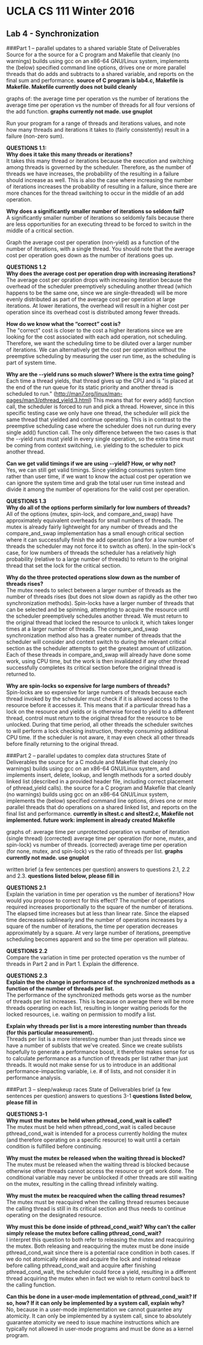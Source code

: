 # UCLA CS 111 Winter 2016
## Lab 4 - Synchronization

###Part 1 – parallel updates to a shared variable
State of Deliverables
Source for a the source for a C program and Makefile that cleanly (no warnings) builds using gcc on an x86-64 GNU/Linux system, implements the (below) specified command line options, drives one or more parallel threads that do adds and subtracts to a shared variable, and reports on the final sum and performance. **source of C program is lab4.c, Makefile is Makefile. Makefile currently does not build cleanly**

graphs of: 
the average time per operation vs the number of iterations
the average time per operation vs the number of threads for all four versions of the add function.
**graphs currently not made. use gnuplot**

Run your program for a range of threads and iterations values, and note how many threads and iterations it takes to (fairly consistently) result in a failure (non-zero sum).

**QUESTIONS 1.1:  
Why does it take this many threads or iterations?**  
It takes this many thread or iterations because the execution and switching among threads is governed by the scheduler. Therefore, as the number of threads we have increases, the probability of the resulting in a failure should increase as well. This is also the case where increasing the number of iterations increases the probability of resulting in a failure, since there are more chances for the thread switching to occur in the middle of an add operation.

**Why does a significantly smaller number of iterations so seldom fail?**  
A significantly smaller number of iterations so seldomly fails because there are less opportunities for an executing thread to be forced to switch in the middle of a critical section.


Graph the average cost per operation (non-yield) as a function of the number of iterations, with a single thread. You should note that the average cost per operation goes down as the number of iterations goes up.

**QUESTIONS 1.2  
Why does the average cost per operation drop with increasing iterations?**  
The average cost per opration drops with increasing iteration because the overhead of the scheduler preemptively scheduling another thread (which happens to be the same one, since we are single-threaded) will be more evenly distributed as part of the average cost per operation at large iterations. At lower iterations, the overhead will result in a higher cost per operation since its overhead cost is distributed among fewer threads.

**How do we know what the “correct” cost is?**  
The "correct" cost is closer to the cost a higher iterations since we are looking for the cost associated with each add operation, not scheduling. Therefore, we want the scheduling time to be diluted over a larger number of iterations. We can alternatively get the cost per operation without the preemptive scheduling by measuring the user run time, as the scheduling is part of system time.

**Why are the --yield runs so much slower? Where is the extra time going?**  
Each time a thread yields, that thread gives up the CPU and is "is placed at the end of the run queue for its static priority and another thread is scheduled to run." (http://man7.org/linux/man-pages/man3/pthread_yield.3.html) This means that for every add() function call, the scheduler is forced to run and pick a thread. However, since in this specific testing case we only have one thread, the scheduler will pick the same thread that yielded and continue operating. This is in contrast to the preemptive scheduling case where the scheduler does not run during every single add() function call. The only difference between the two cases is that the --yield runs must yield in every single operation, so the extra time must be coming from context switching, i.e. yielding to the scheduler to pick another thread.

**Can we get valid timings if we are using --yield? How, or why not?**  
Yes, we can still get valid timings. Since yielding consumes system time rather than user time, if we want to know the actual cost per operation we can ignore the system time and grab the total user run time instead and divide it among the number of operations for the valid cost per operation.

**QUESTIONS 1.3  
Why do all of the options perform similarly for low numbers of threads?**  
All of the options (mutex, spin-lock, and compare_and_swap) have approximately equivalent overheads for small numbers of threads. The mutex is already fairly lightweight for any number of threads and the compare_and_swap implementation has a small enough critical section where it can successfully finish the add operation (and for a low number of threads the scheduler may not force it to switch as often). In the spin-lock's case, for low numbers of threads the scheduler has a relatively high probability (relative to a large number of threads) to return to the original thread that set the lock for the critical section.

**Why do the three protected operations slow down as the number of threads rises?**  
The mutex needs to select between a larger number of threads as the number of threads rises (but does not slow down as rapidly as the other two synchronization methods). Spin-locks have a larger number of threads that can be selected and be spinning, attempting to acquire the resource until the scheduler preemptively schedules another thread. We must return to the original thread that locked the resource to unlock it, which takes longer times at a larger number of threads. The compare_and_swap synchronization method also has a greater number of threads that the scheduler will consider and context switch to during the relevant critical section as the scheduler attempts to get the greatest amount of utilization. Each of these threads in compare_and_swap will already have done some work, using CPU time, but the work is then invalidated if any other thread successfully completes its critical section before the original thread is returned to.

**Why are spin-locks so expensive for large numbers of threads?**  
Spin-locks are so expensive for large numbers of threads because each thread invoked by the scheduler must check if it is allowed access to the resource before it accesses it. This means that if a particular thread has a lock on the resource and yields or is otherwise forced to yield to a different thread, control must return to the original thread for the resource to be unlocked. During that time period, all other threads the scheduler switches to will perform a lock checking instruction, thereby consuming additional CPU time. If the scheduler is not aware, it may even check all other threads before finally returning to the original thread.

###Part 2 – parallel updates to complex data structures
State of Deliverables
the source for a C module and Makefile that cleanly (no warnings) builds using gcc on an x86-64 GNU/Linux system, and implements insert, delete, lookup, and length methods for a sorted doubly linked list (described in a provided header file, including correct placement of pthread_yield calls).
the source for a C program and Makefile that cleanly (no warnings) builds using gcc on an x86-64 GNU/Linux system, implements the (below) specified command line options, drives one or more parallel threads that do operations on a shared linked list, and reports on the final list and performance.
**currently in sltest.c and sltest2.c, Makefile not implemented. future work: implement in already created Makefile**

graphs of:
average time per unprotected operation vs number of iteration (single thread)
(corrected) average time per operation (for none, mutex, and spin-lock) vs number of threads.
(corrected) average time per operation (for none, mutex, and spin-lock) vs the ratio of threads per list.
**graphs currently not made. use gnuplot**

written brief (a few sentences per question) answers to questions 2.1, 2.2 and 2.3.
**questions listed below, please fill in**

**QUESTIONS 2.1**  
Explain the variation in time per operation vs the number of iterations? How would you propose to correct for this effect?
The number of operations required increases proportionally to the square of the number of iterations. The elapsed time increases but at less than linear rate. Since the elapsed time decreases sublinearly and the number of operations increases by a square of the number of iterations, the time per operation decreases approximately by a square. At very large number of iterations, preemptive scheduling becomes apparent and so the time per operation will plateau.

**QUESTIONS 2.2**  
Compare the variation in time per protected operation vs the number of threads in Part 2 and in Part 1. Explain the difference.


**QUESTIONS 2.3**  
**Explain the the change in performance of the synchronized methods as a function of the number of threads per list.**  
The performance of the synchronized methods gets worse as the number of threads per list increases. This is because on average there will be more threads operating on each list, resulting in longer waiting periods for the locked resources, i.e. waiting on permission to modify a list.

**Explain why threads per list is a more interesting number than threads (for this particular measurement).**  
Threads per list is a more interesting number than just threads since we have a number of sublists that we've created. Since we create sublists hopefully to generate a performance boost, it therefore makes sense for us to calculate performance as a function of threads per list rather than just threads. It would not make sense for us to introduce in an additional performance-impacting variable, i.e. # of lists, and not consider it in performance analysis.

###Part 3 – sleep/wakeup races
State of Deliverables
brief (a few sentences per question) answers to questions 3-1
**questions listed below, please fill in**

**QUESTIONS 3-1  
Why must the mutex be held when pthread_cond_wait is called?**  
The mutex must be held when pthread_cond_wait is called because pthread_cond_wait is intended for a process currently holding the mutex (and therefore operating on a specific resource) to wait until a certain condition is fulfilled before continuing.

**Why must the mutex be released when the waiting thread is blocked?**  
The mutex must be released when the waiting thread is blocked because otherwise other threads cannot access the resource or get work done. The conditional variable may never be unblocked if other threads are still waiting on the mutex, resulting in the calling thread infinitely waiting.

**Why must the mutex be reacquired when the calling thread resumes?**  
The mutex must be reacquired when the calling thread resumes because the calling thread is still in its critical section and thus needs to continue operating on the designated resource.

**Why must this be done inside of pthread_cond_wait? Why can’t the caller simply release the mutex before calling pthread_cond_wait?**  
I interpret this question to both refer to releasing the mutex and reacquiring the mutex. Both releasing and reacquiring the mutex must be done inside pthread_cond_wait since there is a potential race condition in both cases. If we do not atomically release and acquire the lock and instead release before calling pthread_cond_wait and acquire after finishing pthread_cond_wait, the scheduler could force a yield, resulting in a different thread acquiring the mutex when in fact we wish to return control back to the calling function.

**Can this be done in a user-mode implementation of pthread_cond_wait? If so, how? If it can only be implemented by a system call, explain why?**  
No, because in a user-mode implementation we cannot guarantee any atomicity. It can only be implemented by a system call, since to absolutely guarantee atomicity we need to issue machine instructions which are typically not allowed in user-mode programs and must be done as a kernel program.
